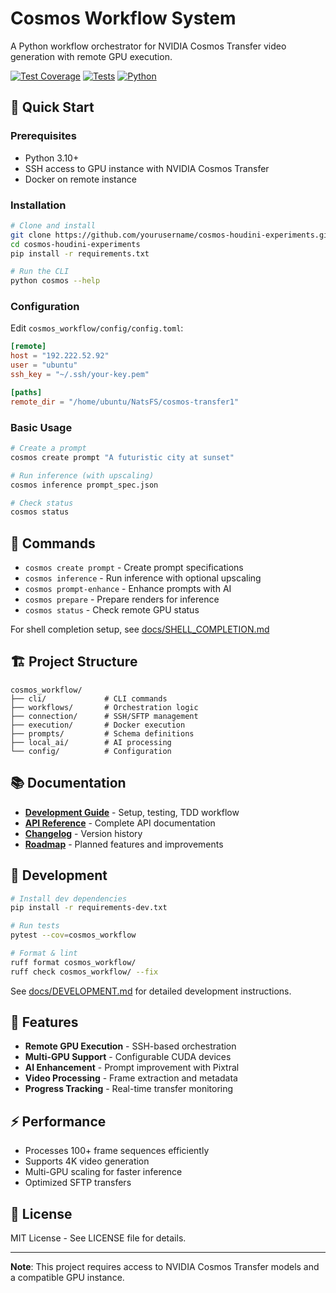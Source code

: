 # Cosmos Workflow System

A Python workflow orchestrator for NVIDIA Cosmos Transfer video generation with remote GPU execution.

[![Test Coverage](https://img.shields.io/badge/coverage-80%25-green.svg)](tests/)
[![Tests](https://img.shields.io/badge/tests-613%20tests-brightgreen.svg)](tests/)
[![Python](https://img.shields.io/badge/python-3.10%2B-blue.svg)](https://www.python.org/)

## 🚀 Quick Start

### Prerequisites
- Python 3.10+
- SSH access to GPU instance with NVIDIA Cosmos Transfer
- Docker on remote instance

### Installation
```bash
# Clone and install
git clone https://github.com/yourusername/cosmos-houdini-experiments.git
cd cosmos-houdini-experiments
pip install -r requirements.txt

# Run the CLI
python cosmos --help
```

### Configuration
Edit `cosmos_workflow/config/config.toml`:
```toml
[remote]
host = "192.222.52.92"
user = "ubuntu"
ssh_key = "~/.ssh/your-key.pem"

[paths]
remote_dir = "/home/ubuntu/NatsFS/cosmos-transfer1"
```

### Basic Usage
```bash
# Create a prompt
cosmos create prompt "A futuristic city at sunset"

# Run inference (with upscaling)
cosmos inference prompt_spec.json

# Check status
cosmos status
```

## 📁 Commands

- `cosmos create prompt` - Create prompt specifications
- `cosmos inference` - Run inference with optional upscaling
- `cosmos prompt-enhance` - Enhance prompts with AI
- `cosmos prepare` - Prepare renders for inference
- `cosmos status` - Check remote GPU status

For shell completion setup, see [docs/SHELL_COMPLETION.md](docs/SHELL_COMPLETION.md)

## 🏗️ Project Structure
```
cosmos_workflow/
├── cli/             # CLI commands
├── workflows/       # Orchestration logic
├── connection/      # SSH/SFTP management
├── execution/       # Docker execution
├── prompts/         # Schema definitions
├── local_ai/        # AI processing
└── config/          # Configuration
```

## 📚 Documentation

- **[Development Guide](docs/DEVELOPMENT.md)** - Setup, testing, TDD workflow
- **[API Reference](docs/API.md)** - Complete API documentation
- **[Changelog](CHANGELOG.md)** - Version history
- **[Roadmap](ROADMAP.md)** - Planned features and improvements

## 🧪 Development

```bash
# Install dev dependencies
pip install -r requirements-dev.txt

# Run tests
pytest --cov=cosmos_workflow

# Format & lint
ruff format cosmos_workflow/
ruff check cosmos_workflow/ --fix
```

See [docs/DEVELOPMENT.md](docs/DEVELOPMENT.md) for detailed development instructions.

## 🎯 Features

- **Remote GPU Execution** - SSH-based orchestration
- **Multi-GPU Support** - Configurable CUDA devices
- **AI Enhancement** - Prompt improvement with Pixtral
- **Video Processing** - Frame extraction and metadata
- **Progress Tracking** - Real-time transfer monitoring

## ⚡ Performance

- Processes 100+ frame sequences efficiently
- Supports 4K video generation
- Multi-GPU scaling for faster inference
- Optimized SFTP transfers

## 📄 License

MIT License - See LICENSE file for details.

---

**Note**: This project requires access to NVIDIA Cosmos Transfer models and a compatible GPU instance.

